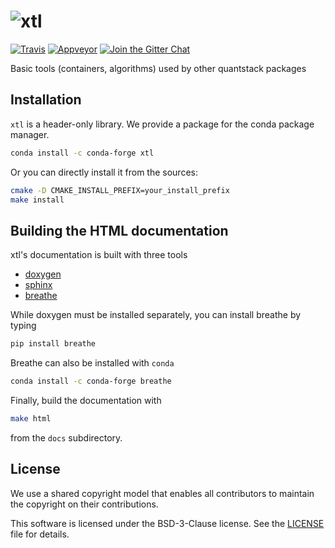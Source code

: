 # ![xtl](http://quantstack.net/assets/images/xtl.svg)

[![Travis](https://travis-ci.org/QuantStack/xtl.svg?branch=master)](https://travis-ci.org/QuantStack/xtl)
[![Appveyor](https://ci.appveyor.com/api/projects/status/g9bldap2wirlue9w?svg=true)](https://ci.appveyor.com/project/QuantStack/xtl)
[![Join the Gitter Chat](https://badges.gitter.im/Join%20Chat.svg)](https://gitter.im/QuantStack/Lobby?utm_source=badge&utm_medium=badge&utm_campaign=pr-badge&utm_content=badge)

Basic tools (containers, algorithms) used by other quantstack packages

## Installation

`xtl` is a header-only library. We provide a package for the conda package manager.

```bash
conda install -c conda-forge xtl 
```

Or you can directly install it from the sources:

```bash
cmake -D CMAKE_INSTALL_PREFIX=your_install_prefix
make install
```

## Building the HTML documentation

xtl's documentation is built with three tools

 - [doxygen](http://www.doxygen.org)
 - [sphinx](http://www.sphinx-doc.org)
 - [breathe](https://breathe.readthedocs.io)

While doxygen must be installed separately, you can install breathe by typing

```bash
pip install breathe
``` 

Breathe can also be installed with `conda`

```bash
conda install -c conda-forge breathe
```

Finally, build the documentation with

```bash
make html
```

from the `docs` subdirectory.

## License

We use a shared copyright model that enables all contributors to maintain the
copyright on their contributions.

This software is licensed under the BSD-3-Clause license. See the [LICENSE](LICENSE) file for details.
